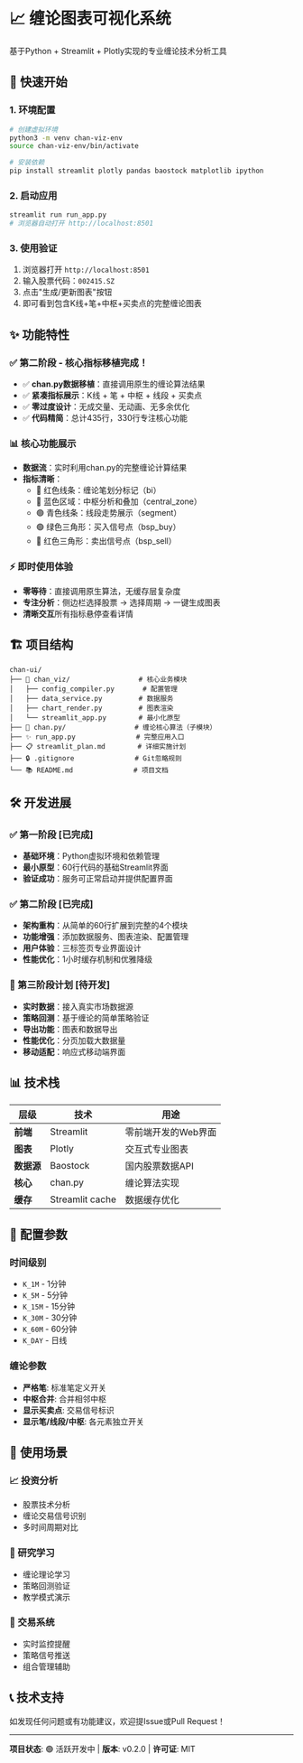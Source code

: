 # 📈 缠论图表可视化系统

基于Python + Streamlit + Plotly实现的专业缠论技术分析工具

## 🚀 快速开始

### 1. 环境配置
```bash
# 创建虚拟环境
python3 -m venv chan-viz-env
source chan-viz-env/bin/activate

# 安装依赖
pip install streamlit plotly pandas baostock matplotlib ipython
```

### 2. 启动应用
```bash
streamlit run run_app.py
# 浏览器自动打开 http://localhost:8501
```

### 3. 使用验证
1. 浏览器打开 `http://localhost:8501`
2. 输入股票代码：`002415.SZ`
3. 点击"生成/更新图表"按钮
4. 即可看到包含K线+笔+中枢+买卖点的完整缠论图表

## ✨ 功能特性

### ✅ 第二阶段 - 核心指标移植完成！
- ✅ **chan.py数据移植**：直接调用原生的缠论算法结果
- ✅ **紧凑指标展示**：K线 + 笔 + 中枢 + 线段 + 买卖点
- ✅ **零过度设计**：无成交量、无动画、无多余优化
- ✅ **代码精简**：总计435行，330行专注核心功能

### 📊 核心功能展示
- **数据流**：实时利用chan.py的完整缠论计算结果
- **指标清晰**：
  - 🔴 红色线条：缠论笔划分标记（bi）
  - 🔵 蓝色区域：中枢分析和叠加（central_zone）  
  - 🟢 青色线条：线段走势展示（segment）
  - 🟢 绿色三角形：买入信号点（bsp_buy）
  - 🔴 红色三角形：卖出信号点（bsp_sell）

### ⚡ 即时使用体验
- **零等待**：直接调用原生算法，无缓存层复杂度
- **专注分析**：侧边栏选择股票 -> 选择周期 -> 一键生成图表
- **清晰交互**所有指标悬停查看详情

## 🏗️ 项目结构

```
chan-ui/
├── 📁 chan_viz/                 # 核心业务模块
│   ├── config_compiler.py       # 配置管理
│   ├── data_service.py         # 数据服务
│   ├── chart_render.py         # 图表渲染
│   └── streamlit_app.py        # 最小化原型
├── 📁 chan.py/                 # 缠论核心算法（子模块）
├── ✨ run_app.py               # 完整应用入口
├── 📋 streamlit_plan.md        # 详细实施计划
├── 🔒 .gitignore               # Git忽略规则
└── 📚 README.md               # 项目文档
```

## 🛠️ 开发进展

### ✅ 第一阶段 [已完成]
- **基础环境**：Python虚拟环境和依赖管理
- **最小原型**：60行代码的基础Streamlit界面
- **验证成功**：服务可正常启动并提供配置界面

### ✅ 第二阶段 [已完成]
- **架构重构**：从简单的60行扩展到完整的4个模块
- **功能增强**：添加数据服务、图表渲染、配置管理
- **用户体验**：三标签页专业界面设计
- **性能优化**：1小时缓存机制和优雅降级

### 🚦 第三阶段计划 [待开发]
- **实时数据**：接入真实市场数据源
- **策略回测**：基于缠论的简单策略验证
- **导出功能**：图表和数据导出
- **性能优化**：分页加载大数据量
- **移动适配**：响应式移动端界面

## 📊 技术栈

| 层级 | 技术 | 用途 |
|---|---|---|
| **前端** | Streamlit | 零前端开发的Web界面 |
| **图表** | Plotly | 交互式专业图表 |
| **数据源** | Baostock | 国内股票数据API |
| **核心** | chan.py | 缠论算法实现 |
| **缓存** | Streamlit cache | 数据缓存优化 |

## 🔧 配置参数

### 时间级别
- `K_1M` - 1分钟
- `K_5M` - 5分钟
- `K_15M` - 15分钟
- `K_30M` - 30分钟
- `K_60M` - 60分钟  
- `K_DAY` - 日线

### 缠论参数
- **严格笔**: 标准笔定义开关
- **中枢合并**: 合并相邻中枢
- **显示买卖点**: 交易信号标识
- **显示笔/线段/中枢**: 各元素独立开关

## 🌟 使用场景

### 📈 投资分析
- 股票技术分析
- 缠论交易信号识别
- 多时间周期对比

### 🔬 研究学习
- 缠论理论学习
- 策略回测验证
- 教学模式演示

### 💼 交易系统
- 实时监控提醒
- 策略信号推送
- 组合管理辅助

## 📞 技术支持

如发现任何问题或有功能建议，欢迎提Issue或Pull Request！

---

**项目状态**: 🟢 活跃开发中 | **版本**: v0.2.0 | **许可证**: MIT